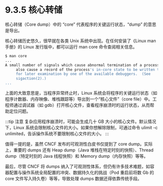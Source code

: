 # 9.3.5 核心转储

核心转储（Core dump）中的 “core” 代表程序的关键运行状态，“dump” 的意思是导出。

核心转储历史悠久，很早就在各类 Unix 系统中出现。在任何安装了《Linux man 手册》的 Linux 发行版中，都可以运行 man core 命令查阅相关信息。

```bash
$ man core
...
A small number of signals which cause abnormal termination of a process
     also cause a record of the process's in-core state to be written to disk
     for later examination by one of the available debuggers.  (See
     sigaction(2).)
...
```

上面的大致意思是，当程序异常终止时，Linux 系统会将程序的关键运行状态（如程序计数器、内存映像、堆栈跟踪等）导出到一个“核心文件”（core file）中。工程师通过调试器（如 gdb）打开核心文件，查看程序崩溃时的运行状态，从而帮助定位问题。

:::tip  注意
复杂应用程序崩溃时，可能会生成几十 GB 大小的核心文件。默认情况下，Linux 系统会限制核心文件的大小。如果你想解除限制，可通过命令 ulimit -c unlimited，告诉操作系统不要限制核心文件的大小。
:::

值得一提的是，虽然 CNCF 发布的可观测性白皮书仅提到了 core dump。实际上，重要的 dumps 还有 Heap dump（Java 堆栈在特定时刻的快照）、Thread dump（特定时刻的 Java 线程快照）和 Memory dump（内存快照）等等。

最后，尽管 CNCF 将 dumps 纳入了可观测性体系，但仍有许多技术难题，如容器配置与操作系统全局配置的冲突、数据持久化的挑战（Pod 重启前将数 Gb 的 core 文件写入持久卷）等等，导致处理 dumps 数据还得依靠传统手段。